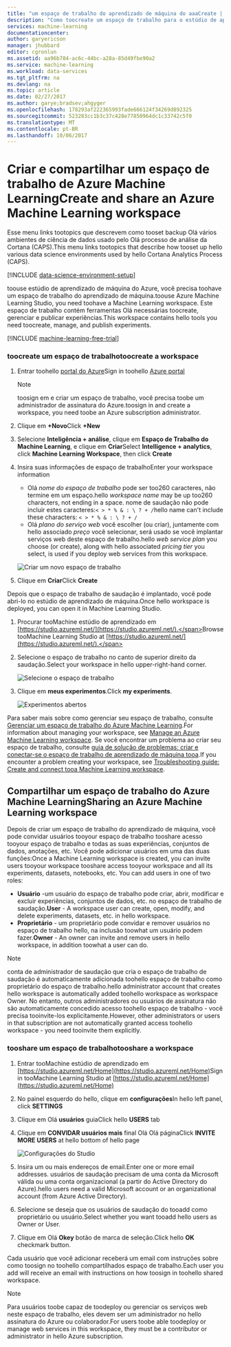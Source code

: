 ```yaml
---
title: "um espaço de trabalho do aprendizado de máquina do aaaCreate | Microsoft Docs"
description: "Como toocreate um espaço de trabalho para o estúdio de aprendizado de máquina do Azure"
services: machine-learning
documentationcenter: 
author: garyericson
manager: jhubbard
editor: cgronlun
ms.assetid: aa96b784-ac6c-44bc-a28a-85d49fbe90a2
ms.service: machine-learning
ms.workload: data-services
ms.tgt_pltfrm: na
ms.devlang: na
ms.topic: article
ms.date: 02/27/2017
ms.author: garye;bradsev;ahgyger
ms.openlocfilehash: 178293af222365993fade666124f34269d892325
ms.sourcegitcommit: 523283cc1b3c37c428e77850964dc1c33742c5f0
ms.translationtype: MT
ms.contentlocale: pt-BR
ms.lasthandoff: 10/06/2017
---
```

# <a name="create-and-share-an-azure-machine-learning-workspace"></a><span data-ttu-id="fe126-103">Criar e compartilhar um espaço de trabalho de Azure Machine Learning</span><span class="sxs-lookup"><span data-stu-id="fe126-103">Create and share an Azure Machine Learning workspace</span></span>
<span data-ttu-id="fe126-104">Esse menu links tootopics que descrevem como tooset backup Olá vários ambientes de ciência de dados usado pelo Olá processo de análise da Cortana (CAPS).</span><span class="sxs-lookup"><span data-stu-id="fe126-104">This menu links tootopics that describe how tooset up hello various data science environments used by hello Cortana Analytics Process (CAPS).</span></span>

[!INCLUDE [data-science-environment-setup](../../includes/cap-setup-environments.md)]

<span data-ttu-id="fe126-105">toouse estúdio de aprendizado de máquina do Azure, você precisa toohave um espaço de trabalho do aprendizado de máquina.</span><span class="sxs-lookup"><span data-stu-id="fe126-105">toouse Azure Machine Learning Studio, you need toohave a Machine Learning workspace.</span></span> <span data-ttu-id="fe126-106">Este espaço de trabalho contém ferramentas Olá necessárias toocreate, gerenciar e publicar experiências.</span><span class="sxs-lookup"><span data-stu-id="fe126-106">This workspace contains hello tools you need toocreate, manage, and publish experiments.</span></span>

[!INCLUDE [machine-learning-free-trial](../../includes/machine-learning-free-trial.md)]

### <a name="toocreate-a-workspace"></a><span data-ttu-id="fe126-107">toocreate um espaço de trabalho</span><span class="sxs-lookup"><span data-stu-id="fe126-107">toocreate a workspace</span></span>
1. <span data-ttu-id="fe126-108">Entrar toohello [portal do Azure](https://portal.azure.com/)</span><span class="sxs-lookup"><span data-stu-id="fe126-108">Sign in toohello [Azure portal](https://portal.azure.com/)</span></span>

    > [!NOTE]
    > <span data-ttu-id="fe126-109">toosign em e criar um espaço de trabalho, você precisa toobe um administrador de assinatura do Azure.</span><span class="sxs-lookup"><span data-stu-id="fe126-109">toosign in and create a workspace, you need toobe an Azure subscription administrator.</span></span> 
    >
    > 

2. <span data-ttu-id="fe126-110">Clique em **+Novo**</span><span class="sxs-lookup"><span data-stu-id="fe126-110">Click **+New**</span></span>

3. <span data-ttu-id="fe126-111">Selecione **Inteligência + análise**, clique em **Espaço de Trabalho do Machine Learning**, e clique em **Criar**</span><span class="sxs-lookup"><span data-stu-id="fe126-111">Select **Intelligence + analytics**, click **Machine Learning Workspace**, then click **Create**</span></span>

4. <span data-ttu-id="fe126-112">Insira suas informações de espaço de trabalho</span><span class="sxs-lookup"><span data-stu-id="fe126-112">Enter your workspace information</span></span>

    - <span data-ttu-id="fe126-113">Olá *nome do espaço de trabalho* pode ser too260 caracteres, não termine em um espaço.</span><span class="sxs-lookup"><span data-stu-id="fe126-113">hello *workspace name* may be up too260 characters, not ending in a space.</span></span> <span data-ttu-id="fe126-114">nome de saudação não pode incluir estes caracteres:`< > * % & : \ ? + /`</span><span class="sxs-lookup"><span data-stu-id="fe126-114">hello name can't include these characters: `< > * % & : \ ? + /`</span></span>
    - <span data-ttu-id="fe126-115">Olá *plano do serviço web* você escolher (ou criar), juntamente com hello associado *preço* você selecionar, será usado se você implantar serviços web deste espaço de trabalho.</span><span class="sxs-lookup"><span data-stu-id="fe126-115">hello *web service plan* you choose (or create), along with hello associated *pricing tier* you select, is used if you deploy web services from this workspace.</span></span>

    ![Criar um novo espaço de trabalho](media/machine-learning-create-workspace/create-new-workspace.png)

5. <span data-ttu-id="fe126-117">Clique em **Criar**</span><span class="sxs-lookup"><span data-stu-id="fe126-117">Click **Create**</span></span>

<span data-ttu-id="fe126-118">Depois que o espaço de trabalho de saudação é implantado, você pode abri-lo no estúdio de aprendizado de máquina.</span><span class="sxs-lookup"><span data-stu-id="fe126-118">Once hello workspace is deployed, you can open it in Machine Learning Studio.</span></span>

1. <span data-ttu-id="fe126-119">Procurar tooMachine estúdio de aprendizado em [https://studio.azureml.net/](https://studio.azureml.net/).</span><span class="sxs-lookup"><span data-stu-id="fe126-119">Browse tooMachine Learning Studio at [https://studio.azureml.net/](https://studio.azureml.net/).</span></span>

2. <span data-ttu-id="fe126-120">Selecione o espaço de trabalho no canto de superior direito da saudação.</span><span class="sxs-lookup"><span data-stu-id="fe126-120">Select your workspace in hello upper-right-hand corner.</span></span>

    ![Selecione o espaço de trabalho](media/machine-learning-create-workspace/open-workspace.png)

3. <span data-ttu-id="fe126-122">Clique em **meus experimentos**.</span><span class="sxs-lookup"><span data-stu-id="fe126-122">Click **my experiments**.</span></span>

    ![Experimentos abertos](media/machine-learning-create-workspace/my-experiments.png)

<span data-ttu-id="fe126-124">Para saber mais sobre como gerenciar seu espaço de trabalho, consulte [Gerenciar um espaço de trabalho do Azure Machine Learning](machine-learning-manage-workspace.md).</span><span class="sxs-lookup"><span data-stu-id="fe126-124">For information about managing your workspace, see [Manage an Azure Machine Learning workspace](machine-learning-manage-workspace.md).</span></span>
<span data-ttu-id="fe126-125">Se você encontrar um problema ao criar seu espaço de trabalho, consulte [guia de solução de problemas: criar e conectar-se o espaço de trabalho de aprendizado de máquina tooa](machine-learning-troubleshooting-creating-ml-workspace.md).</span><span class="sxs-lookup"><span data-stu-id="fe126-125">If you encounter a problem creating your workspace, see [Troubleshooting guide: Create and connect tooa Machine Learning workspace](machine-learning-troubleshooting-creating-ml-workspace.md).</span></span>


## <a name="sharing-an-azure-machine-learning-workspace"></a><span data-ttu-id="fe126-126">Compartilhar um espaço de trabalho do Azure Machine Learning</span><span class="sxs-lookup"><span data-stu-id="fe126-126">Sharing an Azure Machine Learning workspace</span></span>
<span data-ttu-id="fe126-127">Depois de criar um espaço de trabalho do aprendizado de máquina, você pode convidar usuários tooyour espaço de trabalho tooshare acesso tooyour espaço de trabalho e todas as suas experiências, conjuntos de dados, anotações, etc. Você pode adicionar usuários em uma das duas funções:</span><span class="sxs-lookup"><span data-stu-id="fe126-127">Once a Machine Learning workspace is created, you can invite users tooyour workspace tooshare access tooyour workspace and all its experiments, datasets, notebooks, etc. You can add users in one of two roles:</span></span>

* <span data-ttu-id="fe126-128">**Usuário** -um usuário do espaço de trabalho pode criar, abrir, modificar e excluir experiências, conjuntos de dados, etc. no espaço de trabalho de saudação.</span><span class="sxs-lookup"><span data-stu-id="fe126-128">**User** - A workspace user can create, open, modify, and delete experiments, datasets, etc. in hello workspace.</span></span>
* <span data-ttu-id="fe126-129">**Proprietário** - um proprietário pode convidar e remover usuários no espaço de trabalho hello, na inclusão toowhat um usuário podem fazer.</span><span class="sxs-lookup"><span data-stu-id="fe126-129">**Owner** - An owner can invite and remove users in hello workspace, in addition toowhat a user can do.</span></span>

> [!NOTE]
> <span data-ttu-id="fe126-130">conta de administrador de saudação que cria o espaço de trabalho de saudação é automaticamente adicionada toohello espaço de trabalho como proprietário do espaço de trabalho.</span><span class="sxs-lookup"><span data-stu-id="fe126-130">hello administrator account that creates hello workspace is automatically added toohello workspace as workspace Owner.</span></span> <span data-ttu-id="fe126-131">No entanto, outros administradores ou usuários de assinatura não são automaticamente concedido acesso toohello espaço de trabalho - você precisa tooinvite-los explicitamente.</span><span class="sxs-lookup"><span data-stu-id="fe126-131">However, other administrators or users in that subscription are not automatically granted access toohello workspace - you need tooinvite them explicitly.</span></span>
> 
> 

### <a name="tooshare-a-workspace"></a><span data-ttu-id="fe126-132">tooshare um espaço de trabalho</span><span class="sxs-lookup"><span data-stu-id="fe126-132">tooshare a workspace</span></span>

1. <span data-ttu-id="fe126-133">Entrar tooMachine estúdio de aprendizado em [https://studio.azureml.net/Home](https://studio.azureml.net/Home)</span><span class="sxs-lookup"><span data-stu-id="fe126-133">Sign in tooMachine Learning Studio at [https://studio.azureml.net/Home](https://studio.azureml.net/Home)</span></span>

2. <span data-ttu-id="fe126-134">No painel esquerdo do hello, clique em **configurações**</span><span class="sxs-lookup"><span data-stu-id="fe126-134">In hello left panel, click **SETTINGS**</span></span>

3. <span data-ttu-id="fe126-135">Clique em Olá **usuários** guia</span><span class="sxs-lookup"><span data-stu-id="fe126-135">Click hello **USERS** tab</span></span>

4. <span data-ttu-id="fe126-136">Clique em **CONVIDAR usuários mais** final Olá Olá página</span><span class="sxs-lookup"><span data-stu-id="fe126-136">Click **INVITE MORE USERS** at hello bottom of hello page</span></span>

    ![Configurações do Studio](media/machine-learning-create-workspace/settings.png)

5. <span data-ttu-id="fe126-138">Insira um ou mais endereços de email.</span><span class="sxs-lookup"><span data-stu-id="fe126-138">Enter one or more email addresses.</span></span> <span data-ttu-id="fe126-139">usuários de saudação precisam de uma conta da Microsoft válida ou uma conta organizacional (a partir do Active Directory do Azure).</span><span class="sxs-lookup"><span data-stu-id="fe126-139">hello users need a valid Microsoft account or an organizational account (from Azure Active Directory).</span></span>

6. <span data-ttu-id="fe126-140">Selecione se deseja que os usuários de saudação do tooadd como proprietário ou usuário.</span><span class="sxs-lookup"><span data-stu-id="fe126-140">Select whether you want tooadd hello users as Owner or User.</span></span>

7. <span data-ttu-id="fe126-141">Clique em Olá **Okey** botão de marca de seleção.</span><span class="sxs-lookup"><span data-stu-id="fe126-141">Click hello **OK** checkmark button.</span></span>

<span data-ttu-id="fe126-142">Cada usuário que você adicionar receberá um email com instruções sobre como toosign no toohello compartilhados espaço de trabalho.</span><span class="sxs-lookup"><span data-stu-id="fe126-142">Each user you add will receive an email with instructions on how toosign in toohello shared workspace.</span></span>

> [!NOTE]
> <span data-ttu-id="fe126-143">Para usuários toobe capaz de toodeploy ou gerenciar os serviços web neste espaço de trabalho, eles devem ser um administrador no hello assinatura do Azure ou colaborador.</span><span class="sxs-lookup"><span data-stu-id="fe126-143">For users toobe able toodeploy or manage web services in this workspace, they must be a contributor or administrator in hello Azure subscription.</span></span> 



